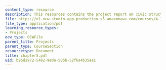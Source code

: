 ```yaml
---
content_type: resource
description: This resources contains the project report on civic structure in amsterdam.
file: https://ol-ocw-studio-app-production.s3.amazonaws.com/courses/4-175-case-studies-in-city-form-fall-2005/b95d297254829ede585b52f6a4b35aa1_chapter5.pdf
file_type: application/pdf
learning_resource_types:
- Projects
ocw_type: OCWFile
parent_title: Projects
parent_type: CourseSection
resourcetype: Document
title: chapter5.pdf
uid: b95d2972-5482-9ede-585b-52f6a4b35aa1
---
```

